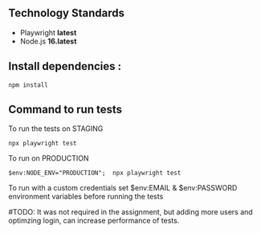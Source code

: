 
## Technology Standards
- Playwright **latest**
- Node.js **16.latest**


## Install dependencies :

```
npm install
```

## Command to run tests 

To run the tests on STAGING
```
npx playwright test 
```

To run on PRODUCTION

```
$env:NODE_ENV="PRODUCTION";  npx playwright test
```

To run with a custom credentials set $env:EMAIL & $env:PASSWORD environment variables before running the tests

#TODO: It was not required in the assignment, but adding more users and optimzing login, can increase performance of tests. 

